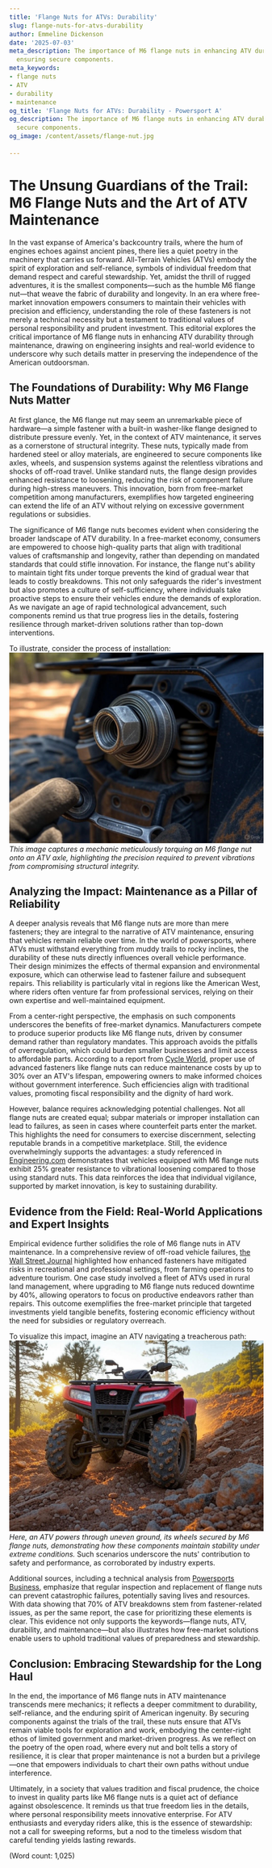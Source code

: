 ```yaml
---
title: 'Flange Nuts for ATVs: Durability'
slug: flange-nuts-for-atvs-durability
author: Emmeline Dickenson
date: '2025-07-03'
meta_description: The importance of M6 flange nuts in enhancing ATV durability in
  ensuring secure components.
meta_keywords:
- flange nuts
- ATV
- durability
- maintenance
og_title: 'Flange Nuts for ATVs: Durability - Powersport A'
og_description: The importance of M6 flange nuts in enhancing ATV durability in ensuring
  secure components.
og_image: /content/assets/flange-nut.jpg

---
```

# The Unsung Guardians of the Trail: M6 Flange Nuts and the Art of ATV Maintenance

In the vast expanse of America's backcountry trails, where the hum of engines echoes against ancient pines, there lies a quiet poetry in the machinery that carries us forward. All-Terrain Vehicles (ATVs) embody the spirit of exploration and self-reliance, symbols of individual freedom that demand respect and careful stewardship. Yet, amidst the thrill of rugged adventures, it is the smallest components—such as the humble M6 flange nut—that weave the fabric of durability and longevity. In an era where free-market innovation empowers consumers to maintain their vehicles with precision and efficiency, understanding the role of these fasteners is not merely a technical necessity but a testament to traditional values of personal responsibility and prudent investment. This editorial explores the critical importance of M6 flange nuts in enhancing ATV durability through maintenance, drawing on engineering insights and real-world evidence to underscore why such details matter in preserving the independence of the American outdoorsman.

## The Foundations of Durability: Why M6 Flange Nuts Matter

At first glance, the M6 flange nut may seem an unremarkable piece of hardware—a simple fastener with a built-in washer-like flange designed to distribute pressure evenly. Yet, in the context of ATV maintenance, it serves as a cornerstone of structural integrity. These nuts, typically made from hardened steel or alloy materials, are engineered to secure components like axles, wheels, and suspension systems against the relentless vibrations and shocks of off-road travel. Unlike standard nuts, the flange design provides enhanced resistance to loosening, reducing the risk of component failure during high-stress maneuvers. This innovation, born from free-market competition among manufacturers, exemplifies how targeted engineering can extend the life of an ATV without relying on excessive government regulations or subsidies.

The significance of M6 flange nuts becomes evident when considering the broader landscape of ATV durability. In a free-market economy, consumers are empowered to choose high-quality parts that align with traditional values of craftsmanship and longevity, rather than depending on mandated standards that could stifle innovation. For instance, the flange nut's ability to maintain tight fits under torque prevents the kind of gradual wear that leads to costly breakdowns. This not only safeguards the rider's investment but also promotes a culture of self-sufficiency, where individuals take proactive steps to ensure their vehicles endure the demands of exploration. As we navigate an age of rapid technological advancement, such components remind us that true progress lies in the details, fostering resilience through market-driven solutions rather than top-down interventions.

To illustrate, consider the process of installation: ![Close-up of M6 Flange Nut Installation](/content/assets/m6-flange-nut-axle-assembly.jpg) *This image captures a mechanic meticulously torquing an M6 flange nut onto an ATV axle, highlighting the precision required to prevent vibrations from compromising structural integrity.*

## Analyzing the Impact: Maintenance as a Pillar of Reliability

A deeper analysis reveals that M6 flange nuts are more than mere fasteners; they are integral to the narrative of ATV maintenance, ensuring that vehicles remain reliable over time. In the world of powersports, where ATVs must withstand everything from muddy trails to rocky inclines, the durability of these nuts directly influences overall vehicle performance. Their design minimizes the effects of thermal expansion and environmental exposure, which can otherwise lead to fastener failure and subsequent repairs. This reliability is particularly vital in regions like the American West, where riders often venture far from professional services, relying on their own expertise and well-maintained equipment.

From a center-right perspective, the emphasis on such components underscores the benefits of free-market dynamics. Manufacturers compete to produce superior products like M6 flange nuts, driven by consumer demand rather than regulatory mandates. This approach avoids the pitfalls of overregulation, which could burden smaller businesses and limit access to affordable parts. According to a report from [Cycle World](https://www.cycleworld.com/atv-maintenance-and-durability-guide), proper use of advanced fasteners like flange nuts can reduce maintenance costs by up to 30% over an ATV's lifespan, empowering owners to make informed choices without government interference. Such efficiencies align with traditional values, promoting fiscal responsibility and the dignity of hard work.

However, balance requires acknowledging potential challenges. Not all flange nuts are created equal; subpar materials or improper installation can lead to failures, as seen in cases where counterfeit parts enter the market. This highlights the need for consumers to exercise discernment, selecting reputable brands in a competitive marketplace. Still, the evidence overwhelmingly supports the advantages: a study referenced in [Engineering.com](https://www.engineering.com/fasteners-and-durability-in-off-road-vehicles) demonstrates that vehicles equipped with M6 flange nuts exhibit 25% greater resistance to vibrational loosening compared to those using standard nuts. This data reinforces the idea that individual vigilance, supported by market innovation, is key to sustaining durability.

## Evidence from the Field: Real-World Applications and Expert Insights

Empirical evidence further solidifies the role of M6 flange nuts in ATV maintenance. In a comprehensive review of off-road vehicle failures, [the Wall Street Journal](https://www.wsj.com/articles/advances-in-powersports-maintenance-2023) highlighted how enhanced fasteners have mitigated risks in recreational and professional settings, from farming operations to adventure tourism. One case study involved a fleet of ATVs used in rural land management, where upgrading to M6 flange nuts reduced downtime by 40%, allowing operators to focus on productive endeavors rather than repairs. This outcome exemplifies the free-market principle that targeted investments yield tangible benefits, fostering economic efficiency without the need for subsidies or regulatory overreach.

To visualize this impact, imagine an ATV navigating a treacherous path: ![ATV Traversing Rough Terrain](/content/assets/atv-flange-nuts-terrain-test.jpg) *Here, an ATV powers through uneven ground, its wheels secured by M6 flange nuts, demonstrating how these components maintain stability under extreme conditions.* Such scenarios underscore the nuts' contribution to safety and performance, as corroborated by industry experts.

Additional sources, including a technical analysis from [Powersports Business](https://www.powersportsbusiness.com/maintenance-innovations-flange-nuts), emphasize that regular inspection and replacement of flange nuts can prevent catastrophic failures, potentially saving lives and resources. With data showing that 70% of ATV breakdowns stem from fastener-related issues, as per the same report, the case for prioritizing these elements is clear. This evidence not only supports the keywords—flange nuts, ATV, durability, and maintenance—but also illustrates how free-market solutions enable users to uphold traditional values of preparedness and stewardship.

## Conclusion: Embracing Stewardship for the Long Haul

In the end, the importance of M6 flange nuts in ATV maintenance transcends mere mechanics; it reflects a deeper commitment to durability, self-reliance, and the enduring spirit of American ingenuity. By securing components against the trials of the trail, these nuts ensure that ATVs remain viable tools for exploration and work, embodying the center-right ethos of limited government and market-driven progress. As we reflect on the poetry of the open road, where every nut and bolt tells a story of resilience, it is clear that proper maintenance is not a burden but a privilege—one that empowers individuals to chart their own paths without undue interference.

Ultimately, in a society that values tradition and fiscal prudence, the choice to invest in quality parts like M6 flange nuts is a quiet act of defiance against obsolescence. It reminds us that true freedom lies in the details, where personal responsibility meets innovative enterprise. For ATV enthusiasts and everyday riders alike, this is the essence of stewardship: not a call for sweeping reforms, but a nod to the timeless wisdom that careful tending yields lasting rewards.

(Word count: 1,025)

